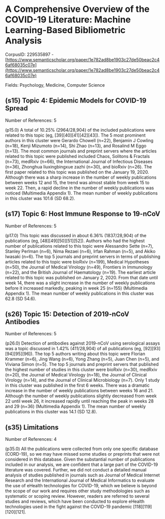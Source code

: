 # A Comprehensive Overview of the COVID-19 Literature: Machine Learning-Based Bibliometric Analysis

CorpusID: 229535897 - [https://www.semanticscholar.org/paper/1e782ad8be1903c27de50beac2c46af68035c07e](https://www.semanticscholar.org/paper/1e782ad8be1903c27de50beac2c46af68035c07e)

Fields: Psychology, Medicine, Computer Science

## (s15) Topic 4: Epidemic Models for COVID-19 Spread
Number of References: 5

(p15.0) A total of 10.25% (2964/28,904) of the included publications were related to this topic (eg, [39][40][41][42][43]). The 5 most prominent authors in this cluster were Gerardo Chowell (n=22), Benjamin J Cowling (n=18), Kenji Mizumoto (n=14), Shi Zhao (n=13), and Rosalind M Eggo (n=13). The most common journals and preprint servers where the articles related to this topic were published included Chaos, Solitons & Fractals (n=73), medRxiv (n=66), the International Journal of Infectious Diseases (n=36), Zhonghua liuxingbingxue zazhi (n=30), and bioRxiv (n=26). The first paper related to this topic was published on the January 19, 2020. Although there was a sharp increase in the number of weekly publications between weeks 12 and 15, the trend was almost stable from week 15 to week 22. Then, a rapid decline in the number of weekly publications was noticed (Multimedia Appendix 1). The mean number of weekly publications in this cluster was 101.6 (SD 68.2).
## (s17) Topic 6: Host Immune Response to 19-nCoV
Number of References: 5

(p17.0) This topic was discussed in about 6.36% (1837/28,904) of the publications (eg, [48][49][50][51][52]). Authors who had the highest number of publications related to this topic were Alessandro Sette (n=7), Stanley Perlman (n=6), Nima Rezaei (n=6), Irfan Rahman (n=5), and Akiko Iwasaki (n=6). The top 5 journals and preprint servers in terms of publishing articles related to this topic were bioRxiv (n=199), Medical Hypotheses (n=50), the Journal of Medical Virology (n=49), Frontiers in Immunology (n=22), and the British Journal of Haematology (n=19). The earliest article related to this topic was published on January 2, 2020. From that date until week 14, there was a slight increase in the number of weekly publications before it increased markedly, peaking in week 25 (n=155) (Multimedia Appendix 1). The mean number of weekly publications in this cluster was 62.8 (SD 54.6).
## (s26) Topic 15: Detection of 2019-nCoV Antibodies
Number of References: 5

(p26.0) Detection of antibodies against 2019-nCoV using serological assays was a topic discussed in 1.42% (411/28,904) of all publications (eg, [92][93][94][95][96]). The top 5 authors writing about this topic were Florian Krammer (n=6), Jing Wang (n=6), Yong Zhang (n=5), Juan Chen (n=5), and Viviana Simon (n=5). The top 5 journals and preprint servers that published the highest number of studies in this cluster were bioRxiv (n=30), medRxiv (n=20), the Journal of Medical Virology (n=18), the Journal of Clinical Virology (n=14), and the Journal of Clinical Microbiology (n=7). Only 1 study in this cluster was published in the first 6 weeks. There was a dramatic increase in the number of weekly publications between weeks 16 and 21. Although the number of weekly publications slightly decreased from week 22 until week 26, it increased rapidly until reaching the peak in weeks 28 and 29 (n=36) (Multimedia Appendix 1). The mean number of weekly publications in this cluster was 14.1 (SD 12.8).
## (s35) Limitations
Number of References: 4

(p35.0) All the publications were collected from only one specific database (CORD-19), so we may have missed some studies or preprints that were not considered in this database. Given the substantial number of publications included in our analysis, we are confident that a large part of the COVID-19 literature was covered. Further, we did not conduct a detailed manual analysis of studies published in journals such as Journal of Medical Internet Research and the International Journal of Medical Informatics to evaluate the use of eHealth technologies for COVID-19, which we believe is beyond the scope of our work and requires other study methodologies such as systematic or scoping review. However, readers are referred to several studies and reviews, which have been conducted to explore eHealth technologies used in the fight against the COVID-19 pandemic [118][119][120][121].
